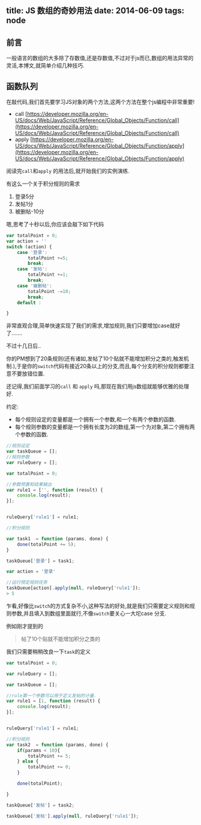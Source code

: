 title: JS 数组的奇妙用法
date: 2014-06-09
tags: node
---

## 前言
一般语言的数组的大多除了存数值,还是存数值,不过对于js而已,数组的用法异常的灵活,本博文,就简单介绍几种技巧.

<!--more-->

## 函数队列

在敲代码,我们首先要学习JS对象的两个方法,这两个方法在整个js编程中非常重要!

* call [https://developer.mozilla.org/en-US/docs/Web/JavaScript/Reference/Global_Objects/Function/call](https://developer.mozilla.org/en-US/docs/Web/JavaScript/Reference/Global_Objects/Function/call)
* apply [https://developer.mozilla.org/en-US/docs/Web/JavaScript/Reference/Global_Objects/Function/apply](https://developer.mozilla.org/en-US/docs/Web/JavaScript/Reference/Global_Objects/Function/apply)

阅读完`call`和`apply` 的用法后,就开始我们的实例演练.

有这么一个关于积分规则的需求

1. 登录5分
2. 发帖1分
3. 被删帖-10分

嗯,思考了十秒以后,你应该会敲下如下代码

```js
var totalPoint = 0;
var action = ''
switch (action) {
    case '登录':
        totalPoint +=5;
        break;
    case '发帖':
        totalPoint +=1;
        break;
    case '被删帖':
        totalPoint -=10;
        break;
    default :

}
```

非常直观合理,简单快速实现了我们的需求,增加规则,我们只要增加case就好了.......

不过十几日后..

你的PM想到了20条规则(还有诸如,发帖了10个贴就不能增加积分之类的,触发机制.),于是你的`switch`代码有接近20条以上的分支,而且,每个分支的积分规则都要注意不要放错位置.

还记得,我们前面学习的`call` 和 `apply` 吗,那现在我们用js数组就能够优雅的处理好.


约定:

* 每个规则设定的变量都是一个拥有一个参数,和一个有两个参数的函数.
* 每个规则参数的变量都是一个拥有长度为2的数组,第一个为对象,第二个拥有两个参数的函数.

```js
//规则设定
var taskQueue = [];
//规则参数
var ruleQuery = [];

var totalPoint = 0;

//参数预置和结果输出
var rule1 = ['', function (result) {
	console.log(result);
}];


ruleQuery['rule1'] = rule1;

//积分规则

var task1  = function (params, done) {
	done(totalPoint += 5);
}

taskQueue['登录'] = task1;

var action = '登录'

//运行预定规则任务
taskQueue[action].apply(null, ruleQuery['rule1']);
> 5
```

乍看,好像比`switch`的方式复杂不小,这种写法的好处,就是我们只需要定义规则和规则参数,并且填入到数组里面就行,不像`switch`要关心一大坨case 分支.

例如刚才提到的
> 帖了10个贴就不能增加积分之类的

我们只需要稍稍改良一下`task`的定义
```js
var totalPoint = 0;

var ruleQuery = [];

var taskQueue = [];

//rule第一个参数可以用于定义发帖的计量.
var rule1 = [1, function (result) {
    console.log(result);
}];


ruleQuery['rule1'] = rule1;

//积分规则
var task2  = function (params, done) {
    if(params < 10){
        totalPoint += 5;
    } else {
        totalPoint += 0;
    }

    done(totalPoint);

}

taskQueue['发帖'] = task2;

taskQueue['发帖'].apply(null, ruleQuery['rule1']);
```



